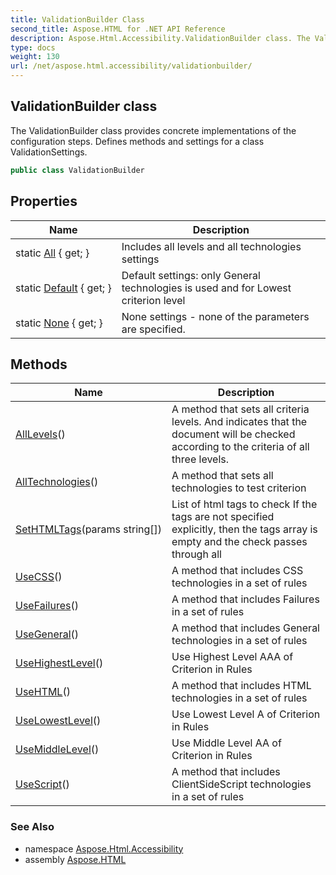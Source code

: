 ```yaml
---
title: ValidationBuilder Class
second_title: Aspose.HTML for .NET API Reference
description: Aspose.Html.Accessibility.ValidationBuilder class. The ValidationBuilder class provides concrete implementations of the configuration steps. Defines methods and settings for a class ValidationSettings
type: docs
weight: 130
url: /net/aspose.html.accessibility/validationbuilder/
---
```

## ValidationBuilder class

The ValidationBuilder class provides concrete implementations of the configuration steps. Defines methods and settings for a class ValidationSettings.

```csharp
public class ValidationBuilder
```

## Properties

| Name | Description |
| --- | --- |
| static [All](../../aspose.html.accessibility/validationbuilder/all/) { get; } | Includes all levels and all technologies settings |
| static [Default](../../aspose.html.accessibility/validationbuilder/default/) { get; } | Default settings: only General technologies is used and for Lowest criterion level |
| static [None](../../aspose.html.accessibility/validationbuilder/none/) { get; } | None settings - none of the parameters are specified. |

## Methods

| Name | Description |
| --- | --- |
| [AllLevels](../../aspose.html.accessibility/validationbuilder/alllevels/)() | A method that sets all criteria levels. And indicates that the document will be checked according to the criteria of all three levels. |
| [AllTechnologies](../../aspose.html.accessibility/validationbuilder/alltechnologies/)() | A method that sets all technologies to test criterion |
| [SetHTMLTags](../../aspose.html.accessibility/validationbuilder/sethtmltags/)(params string[]) | List of html tags to check If the tags are not specified explicitly, then the tags array is empty and the check passes through all |
| [UseCSS](../../aspose.html.accessibility/validationbuilder/usecss/)() | A method that includes CSS technologies in a set of rules |
| [UseFailures](../../aspose.html.accessibility/validationbuilder/usefailures/)() | A method that includes Failures in a set of rules |
| [UseGeneral](../../aspose.html.accessibility/validationbuilder/usegeneral/)() | A method that includes General technologies in a set of rules |
| [UseHighestLevel](../../aspose.html.accessibility/validationbuilder/usehighestlevel/)() | Use Highest Level AAA of Criterion in Rules |
| [UseHTML](../../aspose.html.accessibility/validationbuilder/usehtml/)() | A method that includes HTML technologies in a set of rules |
| [UseLowestLevel](../../aspose.html.accessibility/validationbuilder/uselowestlevel/)() | Use Lowest Level A of Criterion in Rules |
| [UseMiddleLevel](../../aspose.html.accessibility/validationbuilder/usemiddlelevel/)() | Use Middle Level AA of Criterion in Rules |
| [UseScript](../../aspose.html.accessibility/validationbuilder/usescript/)() | A method that includes ClientSideScript technologies in a set of rules |

### See Also

* namespace [Aspose.Html.Accessibility](../../aspose.html.accessibility/)
* assembly [Aspose.HTML](../../)
